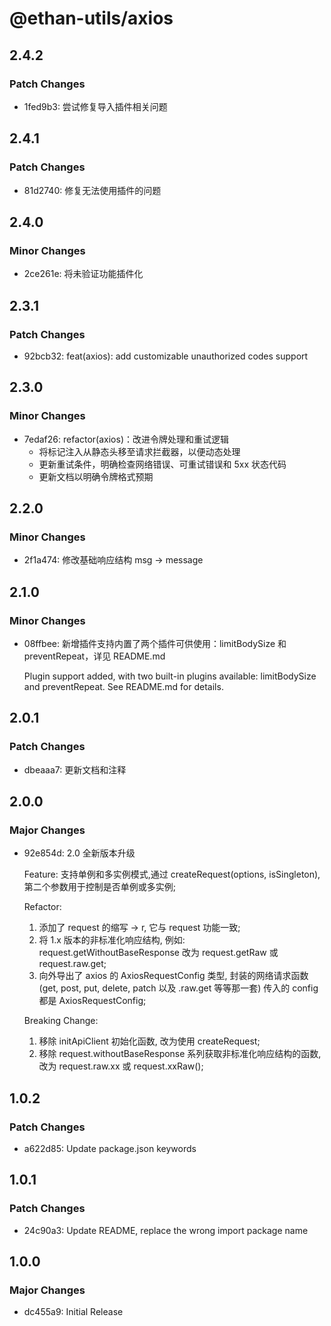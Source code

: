 # @ethan-utils/axios

## 2.4.2

### Patch Changes

- 1fed9b3: 尝试修复导入插件相关问题

## 2.4.1

### Patch Changes

- 81d2740: 修复无法使用插件的问题

## 2.4.0

### Minor Changes

- 2ce261e: 将未验证功能插件化

## 2.3.1

### Patch Changes

- 92bcb32: feat(axios): add customizable unauthorized codes support

## 2.3.0

### Minor Changes

- 7edaf26: refactor(axios)：改进令牌处理和重试逻辑
  - 将标记注入从静态头移至请求拦截器，以便动态处理
  - 更新重试条件，明确检查网络错误、可重试错误和 5xx 状态代码
  - 更新文档以明确令牌格式预期

## 2.2.0

### Minor Changes

- 2f1a474: 修改基础响应结构 msg -> message

## 2.1.0

### Minor Changes

- 08ffbee: 新增插件支持内置了两个插件可供使用：limitBodySize 和 preventRepeat，详见 README.md

  Plugin support added, with two built-in plugins available: limitBodySize and preventRepeat. See README.md for details.

## 2.0.1

### Patch Changes

- dbeaaa7: 更新文档和注释

## 2.0.0

### Major Changes

- 92e854d: 2.0 全新版本升级

  Feature: 支持单例和多实例模式,通过 createRequest(options, isSingleton), 第二个参数用于控制是否单例或多实例;

  Refactor:
  1. 添加了 request 的缩写 -> r, 它与 request 功能一致;
  2. 将 1.x 版本的非标准化响应结构, 例如: request.getWithoutBaseResponse 改为 request.getRaw 或 request.raw.get;
  3. 向外导出了 axios 的 AxiosRequestConfig 类型, 封装的网络请求函数 (get, post, put, delete, patch 以及 .raw.get 等等那一套) 传入的 config 都是 AxiosRequestConfig;

  Breaking Change:
  1. 移除 initApiClient 初始化函数, 改为使用 createRequest;
  2. 移除 request.withoutBaseResponse 系列获取非标准化响应结构的函数, 改为 request.raw.xx 或 request.xxRaw();

## 1.0.2

### Patch Changes

- a622d85: Update package.json keywords

## 1.0.1

### Patch Changes

- 24c90a3: Update README, replace the wrong import package name

## 1.0.0

### Major Changes

- dc455a9: Initial Release
